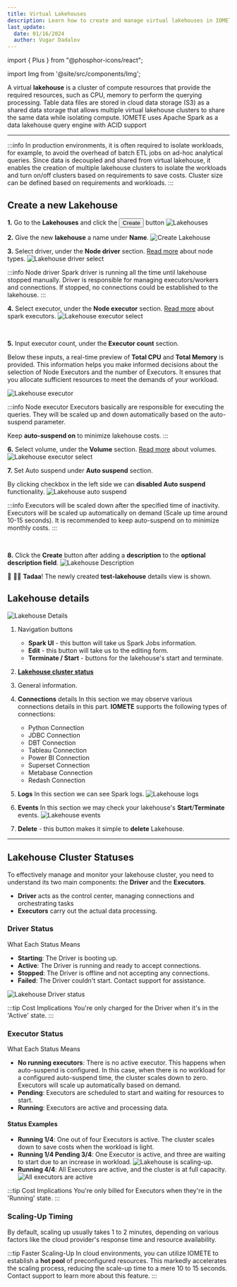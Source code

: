 ```yaml
---
title: Virtual Lakehouses
description: Learn how to create and manage virtual lakehouses in IOMETE, including cluster creation, scaling, and isolation of workloads for optimized performance and cost savings.
last_update:
  date: 01/16/2024
  author: Vugar Dadalov
---
```


import { Plus } from "@phosphor-icons/react";

import Img from '@site/src/components/Img';

A virtual **lakehouse** is a cluster of compute resources that provide the required resources, such as CPU, memory to perform the querying processing. Table data files are stored in cloud data storage (S3) as a shared data storage that allows multiple virtual lakehouse clusters to share the same data while isolating compute. IOMETE uses Apache Spark as a data lakehouse query engine with ACID support

---

:::info
In production environments, it is often required to isolate workloads, for example, to avoid the overhead of batch ETL jobs on ad-hoc analytical queries. Since data is decoupled and shared from virtual lakehouse, it enables the creation of multiple lakehouse clusters to isolate the workloads and turn on/off clusters based on requirements to save costs. Cluster size can be defined based on requirements and workloads.
:::

## **Create a new Lakehouse**

**1.** Go to the **Lakehouses** and click the <button className="button button--primary button-iom"><Plus size={16}/>Create</button> button
<Img src="/img/user-guide/virtual-lakehouse/lakehouses.png" alt="Lakehouses"/>
<br />

**2.** Give the new **lakehouse** a name under **Name**.
<Img src="/img/user-guide/virtual-lakehouse/lakehouse-create.png"  alt="Create Lakehouse" />
<br />

**3.** Select driver, under the **Node driver** section. [Read more](./node-types.md) about node types.
<Img src="/img/user-guide/virtual-lakehouse/lakehouse-driver-select.png" alt="Lakehouse driver select" maxWidth="500px" />

:::info Node driver
Spark driver is running all the time until lakehouse stopped manually. Driver is responsible for managing executors/workers and connections. If stopped, no connections could be established to the lakehouse.
:::
<br />

**4.** Select executor, under the **Node executor** section. [Read more](https://spark.apache.org/docs/latest/cluster-overview.html) about spark executors.
<Img src="/img/user-guide/virtual-lakehouse/lakehouse-executor-select.png" alt="Lakehouse executor select" maxWidth="500px" />

<br/>

**5.** Input executor count, under the **Executor count** section.

Below these inputs, a real-time preview of **Total CPU** and **Total Memory** is provided. This information helps you make informed decisions about the selection of Node Executors and the number of Executors. It ensures that you allocate sufficient resources to meet the demands of your workload.

<!-- Use this preview information to optimize the performance of your lakehouse by selecting the right combination of Node Executors and Executor counts. -->

<Img src="/img/user-guide/virtual-lakehouse/lakehouse-executor.png" alt="Lakehouse executor" maxWidth="500px" />

:::info Node executor
Executors basically are responsible for executing the queries. They will be scaled up and down automatically based on the auto-suspend parameter.

Keep **auto-suspend on** to minimize lakehouse costs.
:::
<br />

<!-- **3.** Under the **Type** section, choose **type**.
<Img src="/img/user-guide/virtual-lakehouse/lakehouse-type.png" alt="Create Lakehouse | Type" maxWidth="500px" />

:::info
Read more about spark executors [here](https://spark.apache.org/docs/latest/cluster-overview.html).
:::
<br /> -->

**6.** Select volume, under the **Volume** section. [Read more](./volumes.md) about volumes.
<Img src="/img/user-guide/virtual-lakehouse/lakehouse-volume-select.png" alt="Lakehouse executor select" maxWidth="500px" />

**7.** Set Auto suspend under **Auto suspend** section.

By clicking checkbox in the left side we can **disabled Auto suspend** functionality.
<Img src="/img/user-guide/virtual-lakehouse/lakehouse-auto-suspend.png" alt="Lakehouse auto suspend" maxWidth="500px" />

:::info
Executors will be scaled down after the specified time of inactivity. Executors will be scaled up automatically on demand (Scale up time around 10-15 seconds). It is recommended to keep auto-suspend on to minimize monthly costs.
:::

<br />

**8.** Click the **Create** button after adding a **description** to the **optional description field**.
<Img src="/img/user-guide/virtual-lakehouse/lakehouse-description.png" alt="Lakehouse Description" maxWidth="500px" />
<br />

🎉 🎉🎉 **Tadaa**! The newly created **test-lakehouse** details view is shown.

## **Lakehouse details**

<Img src="/img/user-guide/virtual-lakehouse/lakehouse-info.png" alt="Lakehouse Details" />

1.  Navigation buttons
    - **Spark UI** - this button will take us Spark Jobs information.
    - **Edit** - this button will take us to the editing form.
    - **Terminate / Start** - buttons for the lakehouse's start and terminate.
2.  **[Lakehouse cluster status](#lakehouse-cluster-statuses)**
3.  General information.

4.  **Connections** details
    In this section we may observe various connections details in this part. **IOMETE** supports the following types of connections:
    - Python Connection
    - JDBC Connection
    - DBT Connection
    - Tableau Connection
    - Power BI Connection
    - Superset Connection
    - Metabase Connection
    - Redash Connection
5.  **Logs**
    In this section we can see Spark logs.
    <Img src="/img/user-guide/virtual-lakehouse/lakehouse-logs.png" alt="Lakehouse logs" maxWidth="500px" />

6.  **Events**
    In this section we may check your lakehouse's **Start**/**Terminate** events.
    <Img src="/img/user-guide/virtual-lakehouse/lakehouse-events.png" alt="Lakehouse events" maxWidth="500px" />

7.  **Delete** - this button makes it simple to **delete** Lakehouse.

---

## Lakehouse Cluster Statuses

To effectively manage and monitor your lakehouse cluster, you need to understand its two main components: the **Driver** and the **Executors**.

- **Driver** acts as the control center, managing connections and orchestrating tasks
- **Executors** carry out the actual data processing.

### Driver Status

What Each Status Means

- **Starting**: The Driver is booting up.
- **Active**: The Driver is running and ready to accept connections.
- **Stopped**: The Driver is offline and not accepting any connections.
- **Failed**: The Driver couldn't start. Contact support for assistance.

<Img src="/img/user-guide/virtual-lakehouse/lakehouse-driver-status.png" alt="Lakehouse Driver status" maxWidth="600px"/>

:::tip Cost Implications
You're only charged for the Driver when it's in the 'Active' state.
:::

### Executor Status

What Each Status Means

- **No running executors**: There is no active executor. This happens when auto-suspend is configured. In this case, when there is no workload for a configured auto-suspend time, the cluster scales down to zero. Executors will scale up automatically based on demand.
- **Pending**: Executors are scheduled to start and waiting for resources to start.
- **Running**: Executors are active and processing data.

#### Status Examples

- **Running 1/4**: One out of four Executors is active. The cluster scales down to save costs when the workload is light.
- **Running 1/4 Pending 3/4**: One Executor is active, and three are waiting to start due to an increase in workload.
  <Img src="/img/user-guide/virtual-lakehouse/lakehouse-executor-pending.png" alt="Lakehouse is scaling-up." />
- **Running 4/4**: All Executors are active, and the cluster is at full capacity.
  <Img src="/img/user-guide/virtual-lakehouse/lakehouse-executor-running.png" alt="All executors are active" />

:::tip Cost Implications
You're only billed for Executors when they're in the 'Running' state.
:::

### Scaling-Up Timing

By default, scaling up usually takes 1 to 2 minutes, depending on various factors like the cloud provider's response time and resource availability.

:::tip Faster Scaling-Up
In cloud environments, you can utilize IOMETE to establish a **hot pool** of preconfigured resources. This markedly accelerates the scaling process, reducing the scale-up time to a mere 10 to 15 seconds. Contact support to learn more about this feature.
:::
